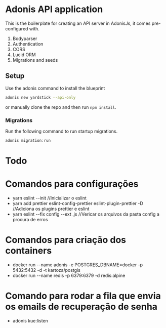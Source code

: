 # Adonis API application

This is the boilerplate for creating an API server in AdonisJs, it comes pre-configured with.

1. Bodyparser
2. Authentication
3. CORS
4. Lucid ORM
5. Migrations and seeds

## Setup

Use the adonis command to install the blueprint

```bash
adonis new yardstick --api-only
```

or manually clone the repo and then run `npm install`.

### Migrations

Run the following command to run startup migrations.

```js
adonis migration:run
```

# Todo

# Comandos para configurações

- yarn eslint --init //Inicializar o eslint
- yarn add prettier eslint-config-prettier eslint-plugin-prettier -D //Adiciona os plugins prettier e eslint
- yarn eslint --fix config --ext .js //Vericar os arquivos da pasta config a procura de erros

# Comandos para criação dos containers 
 - docker run --name adonis -e POSTGRES_DBNAME=docker  -p 5432:5432 -d -t kartoza/postgis
 - docker run --name redis -p 6379:6379 -d redis:alpine 

# Comando para rodar a fila que envia os emails de recuperação de senha
 - adonis kue:listen
